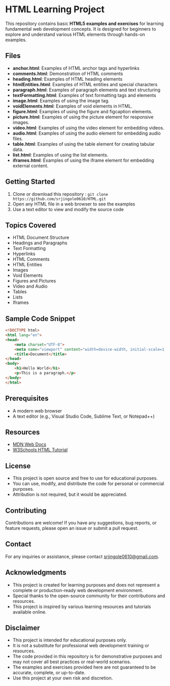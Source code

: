 # HTML Learning Project

This repository contains basic **HTML5 examples and exercises** for learning fundamental web development concepts. It is designed for beginners to explore and understand various HTML elements through hands-on examples.


## Files

- **anchor.html**: Examples of HTML anchor tags and hyperlinks
- **comments.html**: Demonstration of HTML comments
- **heading.html**: Examples of HTML heading elements
- **htmlEntities.html**: Examples of HTML entities and special characters
- **paragraph.html**: Examples of paragraph elements and text structuring
- **textFormatting.html**: Examples of text formatting tags and elements
- **image.html**: Examples of using the image tag.
- **voidElements.html**: Examples of void elements in HTML.
- **figure.html**: Examples of using the figure and figcaption elements.
- **picture.html**: Examples of using the picture element for responsive images.
- **video.html**: Examples of using the video element for embedding videos.
- **audio.html**: Examples of using the audio element for embedding audio files.
- **table.html**: Examples of using the table element for creating tabular data.
- **list.html**: Examples of using the list elements.
- **iframes.html**: Examples of using the iframe element for embedding external content.




## Getting Started

1. Clone or download this repository : `git clone https://github.com/srjingole0610/HTML.git`
2. Open any HTML file in a web browser to see the examples
3. Use a text editor to view and modify the source code

## Topics Covered

- HTML Document Structure
- Headings and Paragraphs
- Text Formatting
- Hyperlinks
- HTML Comments
- HTML Entities
- Images
- Void Elements
- Figures and Pictures
- Video and Audio
- Tables
- Lists
- Iframes

## Sample Code Snippet

```html
<!DOCTYPE html>
<html lang="en">
<head>
    <meta charset="UTF-8">
    <meta name="viewport" content="width=device-width, initial-scale=1.0">
    <title>Document</title>
</head>
<body>
    <h1>Hello World</h1>
    <p>This is a paragraph.</p>
</body>
</html>
```

## Prerequisites

- A modern web browser
- A text editor (e.g., Visual Studio Code, Sublime Text, or Notepad++)

## Resources

- [MDN Web Docs](https://developer.mozilla.org/en-US/docs/Web/HTML)
- [W3Schools HTML Tutorial](https://www.w3schools.com/html/)

## License

- This project is open source and free to use for educational purposes.
- You can use, modify, and distribute the code for personal or commercial purposes.
- Attribution is not required, but it would be appreciated.

## Contributing

Contributions are welcome! If you have any suggestions, bug reports, or feature requests, please open an issue or submit a pull request.

## Contact

For any inquiries or assistance, please contact [srjingole0610@gmail.com](mailto:srjingole0610@gmail.com).

## Acknowledgments

- This project is created for learning purposes and does not represent a complete or production-ready web development environment.
- Special thanks to the open-source community for their contributions and resources.
- This project is inspired by various learning resources and tutorials available online.

## Disclaimer

- This project is intended for educational purposes only.
- It is not a substitute for professional web development training or resources.
- The code provided in this repository is for demonstrative purposes and may not cover all best practices or real-world scenarios.
- The examples and exercises provided here are not guaranteed to be accurate, complete, or up-to-date.
- Use this project at your own risk and discretion. 







